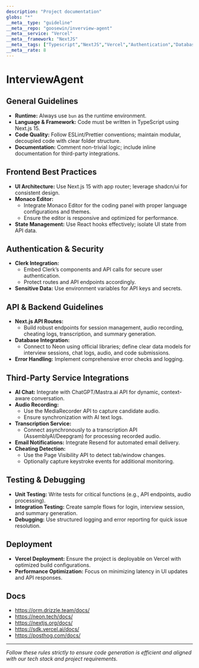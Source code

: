 ```yaml
---
description: "Project documentation"
globs: "*"
__meta__type: "guideline"
__meta__repo: "goosewin/inverview-agent"
__meta__service: "Vercel"
__meta__framework: "NextJS"
__meta__tags: ["Typescript","NextJS","Vercel","Authentication","Database"]
__meta__rate: 8
---
```

# InterviewAgent

## General Guidelines
- **Runtime:** Always use `bun` as the runtime environment.
- **Language & Framework:** Code must be written in TypeScript using Next.js 15.
- **Code Quality:** Follow ESLint/Prettier conventions; maintain modular, decoupled code with clear folder structure.
- **Documentation:** Comment non-trivial logic; include inline documentation for third-party integrations.

## Frontend Best Practices
- **UI Architecture:** Use Next.js 15 with app router; leverage shadcn/ui for consistent design.
- **Monaco Editor:** 
  - Integrate Monaco Editor for the coding panel with proper language configurations and themes.
  - Ensure the editor is responsive and optimized for performance.
- **State Management:** Use React hooks effectively; isolate UI state from API data.

## Authentication & Security
- **Clerk Integration:** 
  - Embed Clerk’s components and API calls for secure user authentication.
  - Protect routes and API endpoints accordingly.
- **Sensitive Data:** Use environment variables for API keys and secrets.

## API & Backend Guidelines
- **Next.js API Routes:** 
  - Build robust endpoints for session management, audio recording, cheating logs, transcription, and summary generation.
- **Database Integration:** 
  - Connect to Neon using official libraries; define clear data models for interview sessions, chat logs, audio, and code submissions.
- **Error Handling:** Implement comprehensive error checks and logging.

## Third-Party Service Integrations
- **AI Chat:** Integrate with ChatGPT/Mastra.ai API for dynamic, context-aware conversation.
- **Audio Recording:** 
  - Use the MediaRecorder API to capture candidate audio.
  - Ensure synchronization with AI text logs.
- **Transcription Service:** 
  - Connect asynchronously to a transcription API (AssemblyAI/Deepgram) for processing recorded audio.
- **Email Notifications:** Integrate Resend for automated email delivery.
- **Cheating Detection:** 
  - Use the Page Visibility API to detect tab/window changes.
  - Optionally capture keystroke events for additional monitoring.

## Testing & Debugging
- **Unit Testing:** Write tests for critical functions (e.g., API endpoints, audio processing).
- **Integration Testing:** Create sample flows for login, interview session, and summary generation.
- **Debugging:** Use structured logging and error reporting for quick issue resolution.

## Deployment
- **Vercel Deployment:** Ensure the project is deployable on Vercel with optimized build configurations.
- **Performance Optimization:** Focus on minimizing latency in UI updates and API responses.

## Docs
- https://orm.drizzle.team/docs/
- https://neon.tech/docs/
- https://nextjs.org/docs/
- https://sdk.vercel.ai/docs/
- https://posthog.com/docs/

---
*Follow these rules strictly to ensure code generation is efficient and aligned with our tech stack and project requirements.*